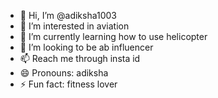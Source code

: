 - 👋 Hi, I’m @adiksha1003
- 👀 I’m interested in aviation
- 🌱 I’m currently learning how to use helicopter
- 💞️ I’m looking to be ab influencer
- 📫 Reach me through insta id
- 😄 Pronouns: adiksha
- ⚡ Fun fact: fitness lover

<!---
adiksha1003/adiksha1003 is a ✨ special ✨ repository because its `README.md` (this file) appears on your GitHub profile.
You can click the Preview link to take a look at your changes.
--->
